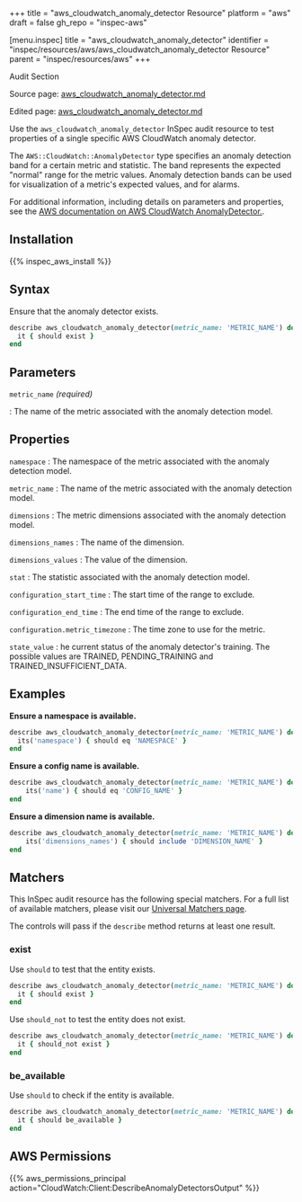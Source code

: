 +++
title = "aws_cloudwatch_anomaly_detector Resource"
platform = "aws"
draft = false
gh_repo = "inspec-aws"

[menu.inspec]
title = "aws_cloudwatch_anomaly_detector"
identifier = "inspec/resources/aws/aws_cloudwatch_anomaly_detector Resource"
parent = "inspec/resources/aws"
+++

<div class="admonition-note">
<p class="admonition-note-title">Audit Section</p>
<div class="admonition-note-text">
<p>Source page: <a href="https://github.com/inspec/inspec-aws/blob/main/docs/resources/aws_cloudwatch_anomaly_detector.md">aws_cloudwatch_anomaly_detector.md</a></p>
<p>Edited page: <a href="https://github.com/ianmadd/inspec-aws/blob/im/hugo/docs-chef-io/content/inspec/resources/aws_cloudwatch_anomaly_detector.md">aws_cloudwatch_anomaly_detector.md</a></p>
</div>
</div>



Use the `aws_cloudwatch_anomaly_detector` InSpec audit resource to test properties of a single specific AWS CloudWatch anomaly detector.

The `AWS::CloudWatch::AnomalyDetector` type specifies an anomaly detection band for a certain metric and statistic. The band represents the expected "normal" range for the metric values. Anomaly detection bands can be used for visualization of a metric's expected values, and for alarms.

For additional information, including details on parameters and properties, see the [AWS documentation on AWS CloudWatch AnomalyDetector.](https://docs.aws.amazon.com/AWSCloudFormation/latest/UserGuide/aws-resource-cloudwatch-anomalydetector.html).

## Installation

{{% inspec_aws_install %}}

## Syntax

Ensure that the anomaly detector exists.

```ruby
describe aws_cloudwatch_anomaly_detector(metric_name: 'METRIC_NAME') do
  it { should exist }
end
```

## Parameters

`metric_name` _(required)_

: The name of the metric associated with the anomaly detection model.

## Properties

`namespace`
: The namespace of the metric associated with the anomaly detection model.

`metric_name`
: The name of the metric associated with the anomaly detection model.

`dimensions`
: The metric dimensions associated with the anomaly detection model.

`dimensions_names`
: The name of the dimension.

`dimensions_values`
: The value of the dimension.

`stat`
: The statistic associated with the anomaly detection model.

`configuration_start_time`
: The start time of the range to exclude.

`configuration_end_time`
: The end time of the range to exclude.

`configuration.metric_timezone`
: The time zone to use for the metric.

`state_value`
: he current status of the anomaly detector's training. The possible values are TRAINED, PENDING_TRAINING and TRAINED_INSUFFICIENT_DATA.

## Examples

**Ensure a namespace is available.**

```ruby
describe aws_cloudwatch_anomaly_detector(metric_name: 'METRIC_NAME') do
  its('namespace') { should eq 'NAMESPACE' }
end
```

**Ensure a config name is available.**

```ruby
describe aws_cloudwatch_anomaly_detector(metric_name: 'METRIC_NAME') do
    its('name') { should eq 'CONFIG_NAME' }
end
```

**Ensure a dimension name is available.**

```ruby
describe aws_cloudwatch_anomaly_detector(metric_name: 'METRIC_NAME') do
    its('dimensions_names') { should include 'DIMENSION_NAME' }
end
```

## Matchers

This InSpec audit resource has the following special matchers. For a full list of available matchers, please visit our [Universal Matchers page](https://www.inspec.io/docs/reference/matchers/).

The controls will pass if the `describe` method returns at least one result.

### exist

Use `should` to test that the entity exists.

```ruby
describe aws_cloudwatch_anomaly_detector(metric_name: 'METRIC_NAME') do
  it { should exist }
end
```

Use `should_not` to test the entity does not exist.

```ruby
describe aws_cloudwatch_anomaly_detector(metric_name: 'METRIC_NAME') do
  it { should_not exist }
end
```

### be_available

Use `should` to check if the entity is available.

```ruby
describe aws_cloudwatch_anomaly_detector(metric_name: 'METRIC_NAME') do
  it { should be_available }
end
```

## AWS Permissions

{{% aws_permissions_principal action="CloudWatch:Client:DescribeAnomalyDetectorsOutput" %}}
